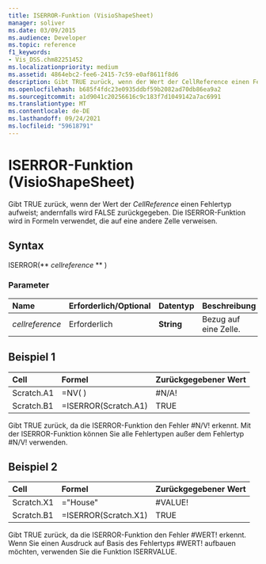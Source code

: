 ```yaml
---
title: ISERROR-Funktion (VisioShapeSheet)
manager: soliver
ms.date: 03/09/2015
ms.audience: Developer
ms.topic: reference
f1_keywords:
- Vis_DSS.chm82251452
ms.localizationpriority: medium
ms.assetid: 4864ebc2-fee6-2415-7c59-e0af8611f8d6
description: Gibt TRUE zurück, wenn der Wert der CellReference einen Fehlertyp aufweist; andernfalls wird FALSE zurückgegeben. Die ISERROR-Funktion wird in Formeln verwendet, die auf eine andere Zelle verweisen.
ms.openlocfilehash: b685f4fdc23e0935ddbf59b2082ad70db86ea9a2
ms.sourcegitcommit: a1d9041c20256616c9c183f7d1049142a7ac6991
ms.translationtype: MT
ms.contentlocale: de-DE
ms.lasthandoff: 09/24/2021
ms.locfileid: "59618791"
---
```

# <a name="iserror-function-visioshapesheet"></a>ISERROR-Funktion (VisioShapeSheet)

Gibt TRUE zurück, wenn der Wert der  _CellReference_ einen Fehlertyp aufweist; andernfalls wird FALSE zurückgegeben. Die ISERROR-Funktion wird in Formeln verwendet, die auf eine andere Zelle verweisen. 
  
## <a name="syntax"></a>Syntax

ISERROR(** *cellreference* ** ) 
  
### <a name="parameters"></a>Parameter

|**Name**|**Erforderlich/Optional**|**Datentyp**|**Beschreibung**|
|:-----|:-----|:-----|:-----|
| _cellreference_ <br/> |Erforderlich  <br/> |**String** <br/> |Bezug auf eine Zelle.  <br/> |
   
## <a name="example-1"></a>Beispiel 1

|**Cell**|**Formel**|**Zurückgegebener Wert**|
|:-----|:-----|:-----|
|Scratch.A1  <br/> |=NV( )  <br/> |#N/A!  <br/> |
|Scratch.B1  <br/> |=ISERROR(Scratch.A1)  <br/> |TRUE  <br/> |
   
Gibt TRUE zurück, da die ISERROR-Funktion den Fehler #N/V! erkennt. Mit der ISERROR-Funktion können Sie alle Fehlertypen außer dem Fehlertyp #N/V! verwenden.
  
## <a name="example-2"></a>Beispiel 2

|**Cell**|**Formel**|**Zurückgegebener Wert**|
|:-----|:-----|:-----|
|Scratch.X1  <br/> |="House"  <br/> |#VALUE!  <br/> |
|Scratch.B1  <br/> |=ISERROR(Scratch.X1)  <br/> |TRUE  <br/> |
   
Gibt TRUE zurück, da die ISERROR-Funktion den Fehler #WERT! erkennt. Wenn Sie einen Ausdruck auf Basis des Fehlertyps #WERT! aufbauen möchten, verwenden Sie die Funktion ISERRVALUE.
  

